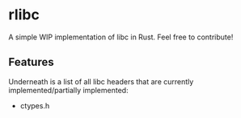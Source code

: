 # rlibc
A simple WIP implementation of libc in Rust. Feel free to contribute!

## Features
Underneath is a list of all libc headers that are currently implemented/partially implemented:
- ctypes.h
